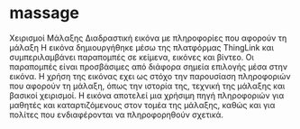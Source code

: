 # massage
Χειρισμοί Μάλαξης
Διαδραστική εικόνα με πληροφορίες που αφορούν τη μάλαξη 
Η εικόνα δημιουργήθηκε μέσω της πλατφόρμας ThingLink και συμπεριλαμβάνει παραπομπές σε κείμενα, εικόνες και βίντεο. Οι παραπομπές είναι προσβάσιμες από διάφορα σημεία επιλογής μέσα στην εικόνα. 
Η χρήση της εικόνας εχει ως στόχο την παρουσίαση πληροφοριών που αφορούν τη μάλαξη, όπως την ιστορία της, τεχνική της μάλαξης και βασικοί χειρισμοί. 
Η εικόνα αποτελεί μια χρήσιμη πηγή πληροφοριών για μαθητές και καταρτιζόμενους στον τομέα της μάλαξης, καθώς και για πολίτες που ενδιαφέρονται να πληροφορηθούν σχετικά. 
